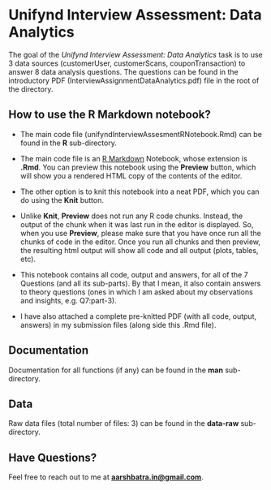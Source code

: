 
<!-- README.md is generated from README.Rmd. Please edit that file -->

# Unifynd Interview Assessment: Data Analytics

<!-- badges: start -->
<!-- badges: end -->

The goal of the *Unifynd Interview Assessment: Data Analytics* task is
to use 3 data sources (customerUser, customerScans, couponTransaction)
to answer 8 data analysis questions. The questions can be found in the
introductory PDF (InterviewAssignmentDataAnalytics.pdf) file in the root
of the directory.

## How to use the R Markdown notebook?

-   The main code file (unifyndInterviewAssesmentRNotebook.Rmd) can be
    found in the **R** sub-directory.

-   The main code file is an [R Markdown](http://rmarkdown.rstudio.com)
    Notebook, whose extension is **.Rmd**. You can preview this notebook
    using the **Preview** button, which will show you a rendered HTML
    copy of the contents of the editor.

-   The other option is to knit this notebook into a neat PDF, which you
    can do using the **Knit** button.

-   Unlike **Knit**, **Preview** does not run any R code chunks.
    Instead, the output of the chunk when it was last run in the editor
    is displayed. So, when you use **Preview**, please make sure that
    you have once run all the chunks of code in the editor. Once you run
    all chunks and then preview, the resulting html output will show all
    code and all output (plots, tables, etc).

-   This notebook contains all code, output and answers, for all of the
    7 Questions (and all its sub-parts). By that I mean, it also contain
    answers to theory questions (ones in which I am asked about my
    observations and insights, e.g. Q7:part-3).

-   I have also attached a complete pre-knitted PDF (with all code,
    output, answers) in my submission files (along side this .Rmd file).

## Documentation

Documentation for all functions (if any) can be found in the **man**
sub-directory.

## Data

Raw data files (total number of files: 3) can be found in the
**data-raw** sub-directory.

## Have Questions?

Feel free to reach out to me at **<aarshbatra.in@gmail.com>**.
